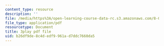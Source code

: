 ```yaml
---
content_type: resource
description: ''
file: /media/https%3A/open-learning-course-data-rc.s3.amazonaws.com/8-01sc-classical-mechanics-fall-2016/b26df9de8c4dedf9961ad7ddc7660da5_IWD-Aue6aIk.pdf
file_type: application/pdf
resourcetype: Document
title: 3play pdf file
uid: b26df9de-8c4d-edf9-961a-d7ddc7660da5
---
```

